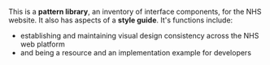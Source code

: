 This is a **pattern library**, an inventory of interface components, for the NHS website. It also has aspects of a **style guide**. It's functions include:

- establishing and maintaining visual design consistency across the NHS web platform
- and being a resource and an implementation example for developers
